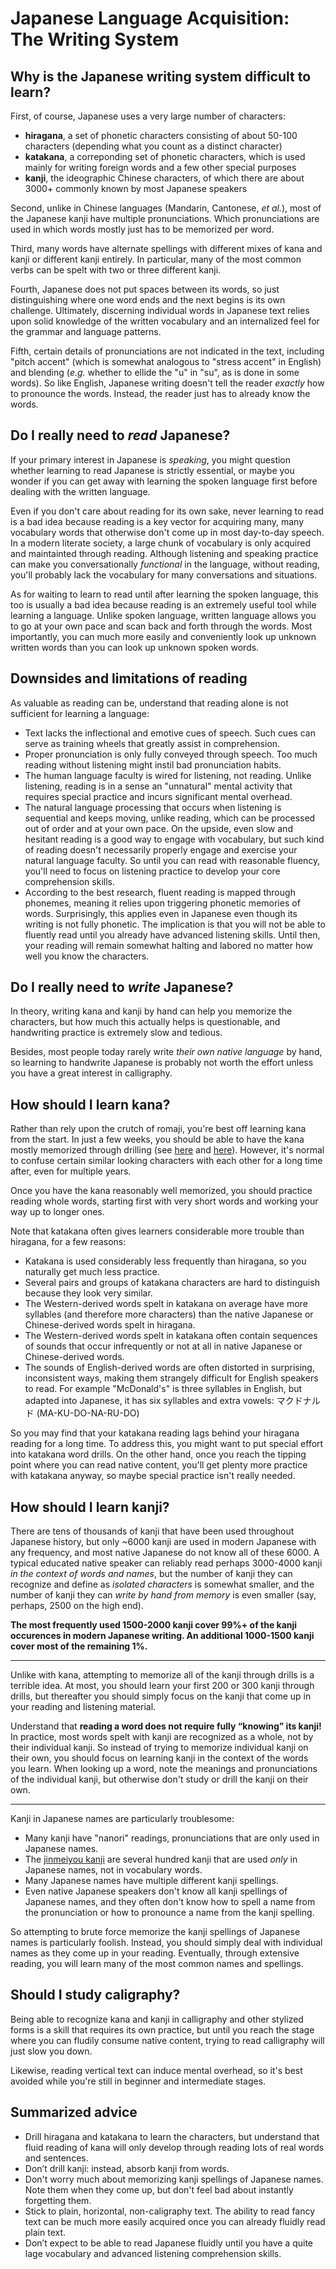 # Japanese Language Acquisition: The Writing System

## Why is the Japanese writing system difficult to learn?

First, of course, Japanese uses a very large number of characters:

- **hiragana**, a set of phonetic characters consisting of about 50-100 characters (depending what you count as a distinct character)
- **katakana**, a correponding set of phonetic characters, which is used mainly for writing foreign words and a few other special purposes
- **kanji**, the ideographic Chinese characters, of which there are about 3000+ commonly known by most Japanese speakers

Second, unlike in Chinese languages (Mandarin, Cantonese, *et al.*), most of the Japanese kanji have multiple pronunciations. Which pronunciations are used in which words mostly just has to be memorized per word.

Third, many words have alternate spellings with different mixes of kana and kanji or different kanji entirely. In particular, many of the most common verbs can be spelt with two or three different kanji.

Fourth, Japanese does not put spaces between its words, so just distinguishing where one word ends and the next begins is its own challenge. Ultimately, discerning individual words in Japanese text relies upon solid knowledge of the written vocabulary and an internalized feel for the grammar and language patterns.

Fifth, certain details of pronunciations are not indicated in the text, including "pitch accent" (which is somewhat analogous to "stress accent" in English) and blending (*e.g.* whether to ellide the "u" in "su", as is done in some words). So like English, Japanese writing doesn't tell the reader *exactly* how to pronounce the words. Instead, the reader just has to already know the words.

## Do I really need to *read* Japanese?

If your primary interest in Japanese is *speaking*, you might question whether learning to read Japanese is strictly essential, or maybe you wonder if you can get away with learning the spoken language first before dealing with the written language.

Even if you don't care about reading for its own sake, never learning to read is a bad idea because reading is a key vector for acquiring many, many vocabulary words that otherwise don't come up in most day-to-day speech. In a modern literate society, a large chunk of vocabulary is only acquired and maintainted through reading. Although listening and speaking practice can make you conversationally *functional* in the language, without reading, you'll probably lack the vocabulary for many conversations and situations.

As for waiting to learn to read until after learning the spoken language, this too is usually a bad idea because reading is an extremely useful tool while learning a language. Unlike spoken language, written language allows you to go at your own pace and scan back and forth through the words. Most importantly, you can much more easily and conveniently look up unknown written words than you can look up unknown spoken words.

## Downsides and limitations of reading

As valuable as reading can be, understand that reading alone is not sufficient for learning a language: 

- Text lacks the inflectional and emotive cues of speech. Such cues can serve as training wheels that greatly assist in comprehension. 
- Proper pronunciation is only fully conveyed through speech. Too much reading without listening might instil bad pronunciation habits.
- The human language faculty is wired for listening, not reading. Unlike listening, reading is in a sense an "unnatural" mental activity that requires special practice and incurs significant mental overhead. 
- The natural language processing that occurs when listening is sequential and keeps moving, unlike reading, which can be processed out of order and at your own pace. On the upside, even slow and hesitant reading is a good way to engage with vocabulary, but such kind of reading doesn't necessarily properly engage and exercise your natural language faculty. So until you can read with reasonable fluency, you'll need to focus on listening practice to develop your core comprehension skills.
- According to the best research, fluent reading is mapped through phonemes, meaning it relies upon triggering phonetic memories of words. Surprisingly, this applies even in Japanese even though its writing is not fully phonetic. The implication is that you will not be able to fluently read until you already have advanced listening skills. Until then, your reading will remain somewhat halting and labored no matter how well you know the characters.

## Do I really need to *write* Japanese?

In theory, writing kana and kanji by hand can help you memorize the characters, but how much this actually helps is questionable, and handwriting practice is extremely slow and tedious.

Besides, most people today rarely write *their own native language* by hand, so learning to handwrite Japanese is probably not worth the effort unless you have a great interest in calligraphy.

## How should I learn kana?

Rather than rely upon the crutch of romaji, you're best off learning kana from the start. In just a few weeks, you should be able to have the kana mostly memorized through drilling (see [here](https://kana-quiz.tofugu.com/) and [here](
https://laits.utexas.edu/japanese/joshu/kana/katakana.php)). However, it's normal to confuse certain similar looking characters with each other for a long time after, even for multiple years.

Once you have the kana reasonably well memorized, you should practice reading whole words, starting first with very short words and working your way up to longer ones.

Note that katakana often gives learners considerable more trouble than hiragana, for a few reasons:

- Katakana is used considerably less frequently than hiragana, so you naturally get much less practice.
- Several pairs and groups of katakana characters are hard to distinguish because they look very similar.
- The Western-derived words spelt in katakana on average have more syllables (and therefore more characters) than the native Japanese or Chinese-derived words spelt in hiragana.
- The Western-derived words spelt in katakana often contain sequences of sounds that occur infrequently or not at all in native Japanese or Chinese-derived words.
- The sounds of English-derived words are often distorted in surprising, inconsistent ways, making them strangely difficult for English speakers to read. For example "McDonald's" is three syllables in English, but adapted into Japanese, it has six syllables and extra vowels: マクドナルド (MA-KU-DO-NA-RU-DO)

So you may find that your katakana reading lags behind your hiragana reading for a long time. To address this, you might want to put special effort into katakana word drills. On the other hand, once you reach the tipping point where you can read native content, you'll get plenty more practice with katakana anyway, so maybe special practice isn't really needed.

## How should I learn kanji?

There are tens of thousands of kanji that have been used throughout Japanese history, but only ~6000 kanji are used in modern Japanese with any frequency, and most native Japanese do not know all of these 6000. A typical educated native speaker can reliably read perhaps 3000-4000 kanji *in the context of words and names*, but the number of kanji they can recognize and define as *isolated characters* is somewhat smaller, and the number of kanji they can *write by hand from memory* is even smaller (say, perhaps, 2500 on the high end).

**The most frequently used 1500-2000 kanji cover 99%+ of the kanji occurences in modern Japanese writing. An additional 1000-1500 kanji cover most of the remaining 1%.**

---

Unlike with kana, attempting to memorize all of the kanji through drills is a terrible idea. At most, you should learn your first 200 or 300 kanji through drills, but thereafter you should simply focus on the kanji that come up in your reading and listening material.

Understand that **reading a word does not require fully “knowing” its kanji!** In practice, most words spelt with kanji are recognized as a whole, not by their individual kanji. So instead of trying to memorize individual kanji on their own, you should focus on learning kanji in the context of the words you learn. When looking up a word, note the meanings and pronunciations of the individual kanji, but otherwise don't study or drill the kanji on their own.

---

Kanji in Japanese names are particularly troublesome:

- Many kanji have "nanori" readings, pronunciations that are only used in Japanese names.
- The [jinmeiyou kanji](https://en.wikipedia.org/wiki/Jinmeiy%C5%8D_kanji) are several hundred kanji that are used *only* in Japanese names, not in vocabulary words.
- Many Japanese names have multiple different kanji spellings.
- Even native Japanese speakers don't know all kanji spellings of Japanese names, and they often don't know how to spell a name from the pronunciation or how to pronounce a name from the kanji spelling.

So attempting to brute force memorize the kanji spellings of Japanese names is particularly foolish. Instead, you should simply deal with individual names as they come up in your reading. Eventually, through extensive reading, you will learn many of the most common names and spellings.

## Should I study caligraphy?

Being able to recognize kana and kanji in calligraphy and other stylized forms is a skill that requires its own practice, but until you reach the stage where you can fludily consume native content, trying to read calligraphy will just slow you down.

Likewise, reading vertical text can induce mental overhead, so it's best avoided while you're still in beginner and intermediate stages.

## Summarized advice

- Drill hiragana and katakana to learn the characters, but understand that fluid reading of kana will only develop through reading lots of real words and sentences.
- Don’t drill kanji: instead, absorb kanji from words.
- Don't worry much about memorizing kanji spellings of Japanese names. Note them when they come up, but don't feel bad about instantly forgetting them.
- Stick to plain, horizontal, non-caligraphy text. The ability to read fancy text can be much more easily acquired once you can already fluidly read plain text.
- Don’t expect to be able to read Japanese fluidly until you have a quite lage vocabulary and advanced listening comprehension skills.

